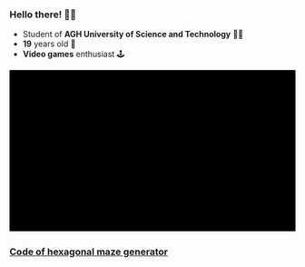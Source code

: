 ### Hello there! 🧔🏼

* Student of **AGH University of Science and Technology** 👨‍🎓
* **19** years old 👶
* **Video games** enthusiast 🕹️

![](alg.gif)
### [Code of hexagonal maze generator](https://gist.github.com/Aszman/e69a89f9e6ad39e182a9f5537de0ebac)
